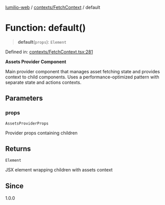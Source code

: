 [lumilio-web](../../../modules.md) / [contexts/FetchContext](../index.md) / default

# Function: default()

> **default**(`props`): `Element`

Defined in: [contexts/FetchContext.tsx:281](https://github.com/EdwinZhanCN/Lumilio-Photos/blob/03970823ed92f529d8017eeae43ca1cadd7110c3/web/src/contexts/FetchContext.tsx#L281)

**Assets Provider Component**

Main provider component that manages asset fetching state and provides context to child components.
Uses a performance-optimized pattern with separate state and actions contexts.

## Parameters

### props

`AssetsProviderProps`

Provider props containing children

## Returns

`Element`

JSX element wrapping children with assets context

## Since

1.0.0
